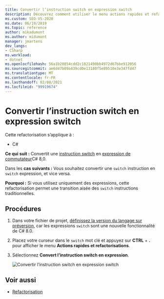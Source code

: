 ```yaml
---
title: Convertir l’instruction switch en expression switch
description: Découvrez comment utiliser le menu actions rapides et refactorisations pour convertir une instruction switch en expression de commutateur C# 8,0.
ms.custom: SEO-VS-2020
ms.date: 06/19/2019
ms.topic: reference
author: mikadumont
ms.author: midumont
manager: jmartens
dev_langs:
- CSharp
ms.workload:
- dotnet
ms.openlocfilehash: 56a1b20854cdd2c1821490bb4972d67bbe912056
ms.sourcegitcommit: ae6d47b09a439cd0e13180f5e89510e3e347fd47
ms.translationtype: MT
ms.contentlocale: fr-FR
ms.lasthandoff: 02/08/2021
ms.locfileid: "99919674"
---
```

# <a name="convert-switch-statement-to-switch-expression"></a>Convertir l’instruction switch en expression switch

Cette refactorisation s’applique à :

- C#

**Ce qui suit :** Convertit une [instruction switch](/dotnet/csharp/language-reference/keywords/switch) en [expression de commutateur](/dotnet/csharp/whats-new/csharp-8#switch-expressions)C# 8,0.

Dans les **cas suivants :** Vous souhaitez convertir une `switch` instruction en `switch` expression, et vice versa. 

**Pourquoi :** Si vous utilisez uniquement des expressions, cette refactorisation permet une transition aisée des `switch` instructions traditionnelles.

## <a name="how-to"></a>Procédures

1. Dans votre fichier de projet, [définissez la version du langage sur préversion](/dotnet/csharp/language-reference/configure-language-version#edit-the-project-file), car les expressions `switch` sont une nouvelle fonctionnalité de C# 8.0.
2. Placez votre curseur dans le `switch` mot clé et appuyez sur **CTRL** + **.** pour afficher le menu **Actions rapides et refactorisations**.
3. Sélectionnez **Convert l’instruction switch en expression**.

   ![Convertir l’instruction switch en expression switch](media/convert-switch-statement-to-switch-expression.png) 

## <a name="see-also"></a>Voir aussi

- [Refactorisation](../refactoring-in-visual-studio.md)
